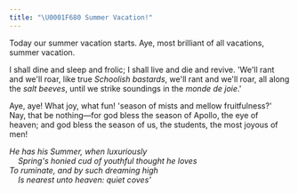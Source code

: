 ```yaml
---
title: "\U0001F680 Summer Vacation!"
---
```


Today our summer vacation starts. Aye, most brilliant of all vacations, summer vacation.

I shall dine and sleep and frolic; I shall live and die and revive. 'We'll rant and we'll roar, like true _Schoolish bastards_, we'll rant and we'll roar, all along the _salt  beeves_, until we strike soundings in the _monde de joie_.'

Aye, aye! What joy, what fun! 'season of mists and mellow fruitfulness?' Nay, that be nothing—for god bless the season of Apollo, the eye of heaven; and god bless the season of us, the students, the most joyous of men!

_He has his Summer, when luxuriously<br>
&nbsp; &nbsp; Spring's honied cud of youthful thought he loves<br>
To ruminate, and by such dreaming high<br>
&nbsp; &nbsp; Is nearest unto heaven: quiet coves'_
